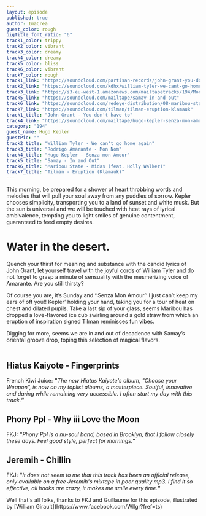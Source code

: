 ```yaml
---
layout: episode
published: true
author: ImaCrea
guest_color: rough
bigTitle_font_ratio: "6"
track1_color: trippy
track2_color: vibrant
track3_color: dreamy
track4_color: dreamy
track5_color: bliss
track6_color: vibrant
track7_color: rough
track1_link: "https://soundcloud.com/partisan-records/john-grant-you-dont-have-to"
track2_link: "https://soundcloud.com/kdhx/william-tyler-we-cant-go-home"
track3_link: "https://s3-eu-west-1.amazonaws.com/mailtapetracks/194/Mon+Nom.mp3"
track5_link: "https://soundcloud.com/mailtape/samay-in-and-out"
track6_link: "https://soundcloud.com/redeye-distribution/08-maribou-state-midas-feat"
track7_link: "https://soundcloud.com/tilman/tilman-eruption-klamauk"
track1_title: "John Grant - You don't have to"
track4_link: "https://soundcloud.com/mailtape/hugo-kepler-senza-mon-amour"
category: "194"
guest_name: Hugo Kepler
guestPic: ""
track2_title: "William Tyler - We can't go home again"
track3_title: "Rodrigo Amarante - Mon Nom"
track4_title: "Hugo Kepler - Senza mon Amour"
track5_title: "Samay - In and Out"
track6_title: "Maribou State - Midas (feat. Holly Walker)"
track7_title: "Tilman - Eruption (Klamauk)"
---
```


<p id="introduction">
This morning, be prepared for a shower of heart throbbing words and melodies that will pull your soul away from any puddles of sorrow. Kepler chooses simplicity, transporting you to a land of sunset and white musk. But the sun is universal and we will be touched with heat rays of lyrical ambivalence, tempting you to light smiles of genuine contentment, guaranteed to feed empty desires.  
</p>

# Water in the desert.
Quench your thirst for meaning and substance with the candid lyrics of John Grant, let yourself travel with the joyful cords of William Tyler and do not forget to grasp a minute of sensuality with the mesmerizing voice of Amarante. Are you still thirsty? 

Of course you are, it’s Sunday and ‘’Senza Mon Amour’’ I just can’t keep my ears of off you!! Kepler’ holding your hand, taking you for a tour of heat on chest and dilated pupils. Take a last sip of your glass, seems Maribou has dropped a love-flavored ice cub swirling around a gold straw from which an eruption of inspiration signed Tilman reminisces fun vibes. 

Digging for more, seems we are in and out of decadence with Samay’s oriental groove drop, toping this selection of magical flavors. 
<br>
<br>


## Hiatus Kaiyote - Fingerprints
French Kiwi Juice: **"**_The new Hiatus Kaiyote's album, "Choose your Weapon", is now on my toplist albums, a masterpiece. Soulful, innovative and daring while remaining very accessible. I often start my day with this track._**“**

## Phony Ppl - Why iii Love the Moon
FKJ: **"**_Phony Ppl is a nu-soul band, based in Brooklyn, that I follow closely these days. Feel good style, perfect for mornings._**"**

## Jeremih - Chillin 
FKJ: **"**_It does not seem to me that this track has been an official release, only available on a free Jeremih's mixtape in poor quality mp3. I find it so effective, all hooks are crazy, it makes me smile every time._**"**

 
<p id="outroduction">
Well that's all folks, thanks to FKJ and Guillaume for this episode, illustrated by [William Girault](https://www.facebook.com/Wllgr?fref=ts)

</p>

